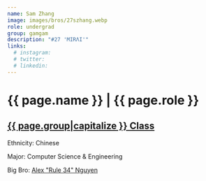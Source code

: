 ```yaml
---
name: Sam Zhang
image: images/bros/27szhang.webp
role: undergrad
group: gamgam
description: "#27 'MIRΛI'"
links:
  # instagram: 
  # twitter: 
  # linkedin: 
---
```


# {{ page.name }} | {{ page.role }} 
    
## [{{ page.group|capitalize }} Class](/ah/{{page.group}}s)
    
Ethnicity: Chinese

Major: Computer Science & Engineering

Big Bro: [Alex "Rule 34" Nguyen](05anguyen)


